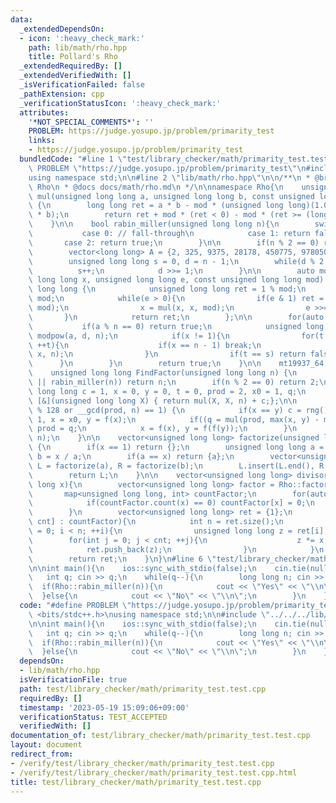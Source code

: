 ```yaml
---
data:
  _extendedDependsOn:
  - icon: ':heavy_check_mark:'
    path: lib/math/rho.hpp
    title: Pollard's Rho
  _extendedRequiredBy: []
  _extendedVerifiedWith: []
  _isVerificationFailed: false
  _pathExtension: cpp
  _verificationStatusIcon: ':heavy_check_mark:'
  attributes:
    '*NOT_SPECIAL_COMMENTS*': ''
    PROBLEM: https://judge.yosupo.jp/problem/primarity_test
    links:
    - https://judge.yosupo.jp/problem/primarity_test
  bundledCode: "#line 1 \"test/library_checker/math/primarity_test.test.cpp\"\n#define\
    \ PROBLEM \"https://judge.yosupo.jp/problem/primarity_test\"\n#include <bits/stdc++.h>\n\
    using namespace std;\n\n#line 2 \"lib/math/rho.hpp\"\n\n/**\n * @brief Pollard's\
    \ Rho\n * @docs docs/math/rho.md\n */\n\nnamespace Rho{\n    unsigned long long\
    \ mul(unsigned long long a, unsigned long long b, const unsigned long long mod)\
    \ {\n        long long ret = a * b - mod * (unsigned long long)(1.0L / mod * a\
    \ * b);\n        return ret + mod * (ret < 0) - mod * (ret >= (long long) mod);\n\
    \    }\n\n    bool rabin_miller(unsigned long long n){\n        switch(n){\n \
    \           case 0: // fall-through\n            case 1: return false;\n     \
    \       case 2: return true;\n        }\n\n        if(n % 2 == 0) return false;\n\
    \        vector<long long> A = {2, 325, 9375, 28178, 450775, 9780504, 1795265022};\n\
    \        unsigned long long s = 0, d = n - 1;\n        while(d % 2 == 0){\n  \
    \          s++;\n            d >>= 1;\n        }\n\n        auto modpow = [](unsigned\
    \ long long x, unsigned long long e, const unsigned long long mod) -> unsigned\
    \ long long {\n            unsigned long long ret = 1 % mod;\n            x %=\
    \ mod;\n            while(e > 0){\n                if(e & 1) ret = mul(ret, x,\
    \ mod);\n                x = mul(x, x, mod);\n                e >>= 1;\n     \
    \       }\n            return ret;\n        };\n\n        for(auto a : A){\n \
    \           if(a % n == 0) return true;\n            unsigned long long t, x =\
    \ modpow(a, d, n);\n            if(x != 1){\n                for(t = 0; t < s;\
    \ ++t){\n                    if(x == n - 1) break;\n                    x = mul(x,\
    \ x, n);\n                }\n                if(t == s) return false;\n      \
    \      }\n        }\n        return true;\n    }\n\n    mt19937_64 rng(chrono::system_clock::now().time_since_epoch().count());\n\
    \    unsigned long long FindFactor(unsigned long long n) {\n        if(n == 1\
    \ || rabin_miller(n)) return n;\n        if(n % 2 == 0) return 2;\n        unsigned\
    \ long long c = 1, x = 0, y = 0, t = 0, prod = 2, x0 = 1, q;\n        auto f =\
    \ [&](unsigned long long X) { return mul(X, X, n) + c;};\n\n        while (t++\
    \ % 128 or __gcd(prod, n) == 1) {\n            if(x == y) c = rng() % (n-1) +\
    \ 1, x = x0, y = f(x);\n            if((q = mul(prod, max(x, y) - min(x, y), n)))\
    \ prod = q;\n            x = f(x), y = f(f(y));\n        }\n        return __gcd(prod,\
    \ n);\n    }\n\n    vector<unsigned long long> factorize(unsigned long long x)\
    \ {\n        if(x == 1) return {};\n        unsigned long long a = FindFactor(x),\
    \ b = x / a;\n        if(a == x) return {a};\n        vector<unsigned long long>\
    \ L = factorize(a), R = factorize(b);\n        L.insert(L.end(), R.begin(), R.end());\n\
    \        return L;\n    }\n\n    vector<unsigned long long> divisor(unsigned long\
    \ long x){\n        vector<unsigned long long> factor = Rho::factorize(x);\n \
    \       map<unsigned long long, int> countFactor;\n        for(auto x : factor){\n\
    \            if(countFactor.count(x) == 0) countFactor[x] = 0;\n            countFactor[x]++;\n\
    \        }\n        vector<unsigned long long> ret = {1};\n        for(auto [x,\
    \ cnt] : countFactor){\n            int n = ret.size();\n            for(int i\
    \ = 0; i < n; ++i){\n                unsigned long long z = ret[i];\n        \
    \        for(int j = 0; j < cnt; ++j){\n                    z *= x;\n        \
    \            ret.push_back(z);\n                }\n            }\n        }\n\
    \        return ret;\n    }\n}\n#line 6 \"test/library_checker/math/primarity_test.test.cpp\"\
    \n\nint main(){\n    ios::sync_with_stdio(false);\n    cin.tie(nullptr);\n\n \
    \   int q; cin >> q;\n    while(q--){\n        long long n; cin >> n;\n      \
    \  if(Rho::rabin_miller(n)){\n            cout << \"Yes\" << \"\\n\";\n      \
    \  }else{\n            cout << \"No\" << \"\\n\";\n        }\n    }\n}\n"
  code: "#define PROBLEM \"https://judge.yosupo.jp/problem/primarity_test\"\n#include\
    \ <bits/stdc++.h>\nusing namespace std;\n\n#include \"../../../lib/math/rho.hpp\"\
    \n\nint main(){\n    ios::sync_with_stdio(false);\n    cin.tie(nullptr);\n\n \
    \   int q; cin >> q;\n    while(q--){\n        long long n; cin >> n;\n      \
    \  if(Rho::rabin_miller(n)){\n            cout << \"Yes\" << \"\\n\";\n      \
    \  }else{\n            cout << \"No\" << \"\\n\";\n        }\n    }\n}"
  dependsOn:
  - lib/math/rho.hpp
  isVerificationFile: true
  path: test/library_checker/math/primarity_test.test.cpp
  requiredBy: []
  timestamp: '2023-05-19 15:09:06+09:00'
  verificationStatus: TEST_ACCEPTED
  verifiedWith: []
documentation_of: test/library_checker/math/primarity_test.test.cpp
layout: document
redirect_from:
- /verify/test/library_checker/math/primarity_test.test.cpp
- /verify/test/library_checker/math/primarity_test.test.cpp.html
title: test/library_checker/math/primarity_test.test.cpp
---
```

